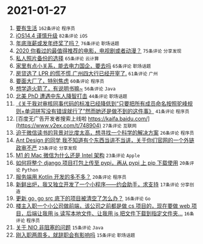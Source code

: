 # 2021-01-27

1. [要有生活](https://www.v2ex.com/t/748746) `162条评论` `程序员`
1. [iOS14.4 谨慎升级](https://www.v2ex.com/t/748810) `82条评论` `iOS`
1. [年底涨薪或发年终奖了吗？](https://www.v2ex.com/t/748760) `76条评论` `职场话题`
1. [2020 你看过的最值得推荐的电影，电视剧或者动漫？](https://www.v2ex.com/t/748770) `75条评论` `分享发现`
1. [私人照片备份的选择](https://www.v2ex.com/t/748801) `65条评论` `云计算`
1. [家里有点小关系，能去电力国企，要去吗](https://www.v2ex.com/t/748951) `65条评论` `职场话题`
1. [房贷选了 LPR 的慌不慌,广州四大行已经开宰了.](https://www.v2ex.com/t/748891) `61条评论` `广州`
1. [要面大厂了，特别焦虑](https://www.v2ex.com/t/748756) `60条评论` `程序员`
1. [想学造火箭了，有说明书嘛~](https://www.v2ex.com/t/748922) `56条评论` `Java`
1. [北美 PhD 遭遇中东人降智打击](https://www.v2ex.com/t/748945) `44条评论` `职场话题`
1. [《关于我对审核同事代码的标准已经降低到“只要把所有成员命名按照驼峰规则+单词拼写没有错误就行了”然而她还是做不到的这件事》](https://www.v2ex.com/t/748956) `41条评论` `程序员`
1. [百度无广告开发者搜索上线啦 https://kaifa.baidu.com/](https://www.v2ex.com/t/748904) `27条评论` `互联网`
1. [迫于微信读书的背景对比度太高，想寻找一个科学的解决方案](https://www.v2ex.com/t/748876) `26条评论` `程序员`
1. [Ant Design 的同学 我不知道有个东西当讲不当讲，关于你们官网的一个外链政审不严](https://www.v2ex.com/t/748995) `23条评论` `分享发现`
1. [M1 的 Mac 微信为什么还是 Intel 架构](https://www.v2ex.com/t/748941) `23条评论` `Apple`
1. [如何将整个 django 项目打包上传至 pypi，再从 pypi 上 pip 下载使用](https://www.v2ex.com/t/748969) `20条评论` `Python`
1. [服务端用 Kotlin 开发的多不多？](https://www.v2ex.com/t/748773) `20条评论` `程序员`
1. [新鲜出炉，我又独立开发了一个小程序——约会助手，求支持](https://www.v2ex.com/t/748962) `17条评论` `分享创造`
1. [更新 go, go src 底下的项目被清空了怎么办？](https://www.v2ex.com/t/748981) `16条评论` `Go`
1. [楼主入职一个小公司做前端，该公司之前都是做 cs 项目的，现在要做 web 项目，后端让我用 js 读写本地文件、让我用 js 把文件下载到指定文件夹...](https://www.v2ex.com/t/748937) `16条评论` `程序员`
1. [关于 NIO 非阻塞的问题](https://www.v2ex.com/t/748888) `15条评论` `Java`
1. [刚入职两周多，就辞职会有影响吗](https://www.v2ex.com/t/748804) `15条评论` `职场话题`
